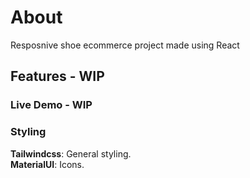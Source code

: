 # About

Resposnive shoe ecommerce project made using React

## Features - WIP

### Live Demo - WIP

### Styling

**Tailwindcss**: General styling. <br>
**MaterialUI**: Icons.
